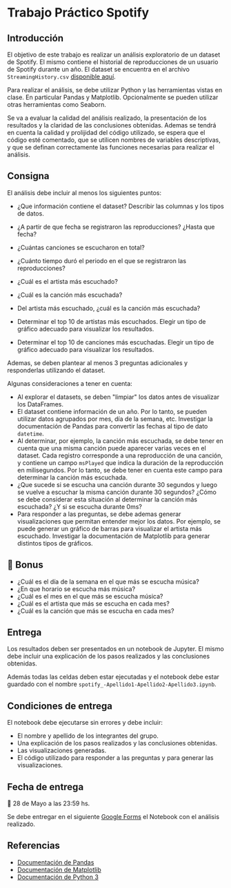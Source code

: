 # Trabajo Práctico Spotify

## Introducción

El objetivo de este trabajo es realizar un análisis exploratorio de un dataset de Spotify. El mismo contiene el historial de reproducciones de un usuario de Spotify durante un año. El dataset se encuentra en el archivo `StreamingHistory.csv` [disponible aquí](https://github.com/IgnacioPardo/Tecnologias_Exponenciales_2023/blob/main/TP%20Spotify/StreamingHistory.csv).

Para realizar el análisis, se debe utilizar Python y las herramientas vistas en clase. En particular Pandas y Matplotlib. Opcionalmente se pueden utilizar otras herramientas como Seaborn.

Se va a evaluar la calidad del análisis realizado, la presentación de los resultados y la claridad de las conclusiones obtenidas. Ademas se tendrá en cuenta la calidad y prolijidad del código utilizado, se espera que el código esté comentado, que se utilicen nombres de variables descriptivas, y que se definan correctamente las funciones necesarias para realizar el análisis.

## Consigna

El análisis debe incluir al menos los siguientes puntos:

- ¿Que información contiene el dataset? Describir las columnas y los tipos de datos.
- ¿A partir de que fecha se registraron las reproducciones? ¿Hasta que fecha?

- ¿Cuántas canciones se escucharon en total?
- ¿Cuánto tiempo duró el periodo en el que se registraron las reproducciones?
- ¿Cuál es el artista más escuchado?
- ¿Cuál es la canción más escuchada?
- Del artista más escuchado, ¿cuál es la canción más escuchada?

- Determinar el top 10 de artistas más escuchados. Elegir un tipo de gráfico adecuado para visualizar los resultados.
- Determinar el top 10 de canciones más escuchadas. Elegir un tipo de gráfico adecuado para visualizar los resultados.

Ademas, se deben plantear al menos 3 preguntas adicionales y responderlas utilizando el dataset.

Algunas consideraciones a tener en cuenta:

- Al explorar el datasets, se deben "limpiar" los datos antes de visualizar los DataFrames.
- El dataset contiene información de un año. Por lo tanto, se pueden utilizar datos agrupados por mes, día de la semana, etc. Investigar la documentación de Pandas para convertir las fechas al tipo de dato `datetime`.
- Al determinar, por ejemplo, la canción más escuchada, se debe tener en cuenta que una misma canción puede aparecer varias veces en el dataset. Cada registro corresponde a una reproducción de una canción, y contiene un campo `msPlayed` que indica la duración de la reproducción en milisegundos. Por lo tanto, se debe tener en cuenta este campo para determinar la canción más escuchada.
- ¿Que sucede si se escucha una canción durante 30 segundos y luego se vuelve a escuchar la misma canción durante 30 segundos? ¿Cómo se debe considerar esta situación al determinar la canción más escuchada? ¿Y si se escucha durante 0ms?
- Para responder a las preguntas, se debe ademas generar visualizaciones que permitan entender mejor los datos. Por ejemplo, se puede generar un gráfico de barras para visualizar el artista más escuchado. Investigar la documentación de Matplotlib para generar distintos tipos de gráficos.

## 🔋 Bonus

- ¿Cuál es el día de la semana en el que más se escucha música?
- ¿En que horario se escucha más música?
- ¿Cuál es el mes en el que más se escucha música?
- ¿Cuál es el artista que más se escucha en cada mes?
- ¿Cuál es la canción que más se escucha en cada mes?

## Entrega

Los resultados deben ser presentados en un notebook de Jupyter. El mismo debe incluir una explicación de los pasos realizados y las conclusiones obtenidas.

Además todas las celdas deben estar ejecutadas y el notebook debe estar guardado con el nombre `spotify_-Apellido1-Apellido2-Apellido3.ipynb`.

## Condiciones de entrega

El notebook debe ejecutarse sin errores y debe incluir:

- El nombre y apellido de los integrantes del grupo.
- Una explicación de los pasos realizados y las conclusiones obtenidas.
- Las visualizaciones generadas.
- El código utilizado para responder a las preguntas y para generar las visualizaciones.

## Fecha de entrega

📅 28 de Mayo a las 23:59 hs.

Se debe entregar en el siguiente [Google Forms]() el Notebook con el análisis realizado.

## Referencias

- [Documentación de Pandas](https://pandas.pydata.org/docs/)
- [Documentación de Matplotlib](https://matplotlib.org/stable/contents.html)
- [Documentación de Python 3](https://docs.python.org/3/)
